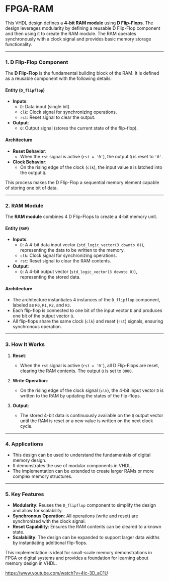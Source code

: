 # FPGA-RAM

This VHDL design defines a **4-bit RAM module** using **D Flip-Flops**. The design leverages modularity by defining a reusable D Flip-Flop component and then using it to create the RAM module. The RAM operates synchronously with a clock signal and provides basic memory storage functionality.

---

### 1. **D Flip-Flop Component**
The **D Flip-Flop** is the fundamental building block of the RAM. It is defined as a reusable component with the following details:

#### **Entity (`D_flipflop`)**
- **Inputs**:
  - `D`: Data input (single bit).
  - `clk`: Clock signal for synchronizing operations.
  - `rst`: Reset signal to clear the output.
- **Output**:
  - `Q`: Output signal (stores the current state of the flip-flop).

#### **Architecture**
- **Reset Behavior**:
  - When the `rst` signal is active (`rst = '0'`), the output `Q` is reset to `'0'`.
- **Clock Behavior**:
  - On the rising edge of the clock (`clk`), the input value `D` is latched into the output `Q`.

This process makes the D Flip-Flop a sequential memory element capable of storing one bit of data.

---

### 2. **RAM Module**
The **RAM module** combines 4 D Flip-Flops to create a 4-bit memory unit.

#### **Entity (`RAM`)**
- **Inputs**:
  - `D`: A 4-bit data input vector (`std_logic_vector(3 downto 0)`), representing the data to be written to the memory.
  - `clk`: Clock signal for synchronizing operations.
  - `rst`: Reset signal to clear the RAM contents.
- **Output**:
  - `Q`: A 4-bit output vector (`std_logic_vector(3 downto 0)`), representing the stored data.

#### **Architecture**
- The architecture instantiates 4 instances of the `D_flipflop` component, labeled as `R0`, `R1`, `R2`, and `R3`.
- Each flip-flop is connected to one bit of the input vector `D` and produces one bit of the output vector `Q`.
- All flip-flops share the same clock (`clk`) and reset (`rst`) signals, ensuring synchronous operation.

---

### 3. **How It Works**
1. **Reset**:
   - When the `rst` signal is active (`rst = '0'`), all D Flip-Flops are reset, clearing the RAM contents. The output `Q` is set to `0000`.
   
2. **Write Operation**:
   - On the rising edge of the clock signal (`clk`), the 4-bit input vector `D` is written to the RAM by updating the states of the flip-flops.

3. **Output**:
   - The stored 4-bit data is continuously available on the `Q` output vector until the RAM is reset or a new value is written on the next clock cycle.

---

### 4. **Applications**
- This design can be used to understand the fundamentals of digital memory design.
- It demonstrates the use of modular components in VHDL.
- The implementation can be extended to create larger RAMs or more complex memory structures.

---

### 5. **Key Features**
- **Modularity**: Reuses the `D_flipflop` component to simplify the design and allow for scalability.
- **Synchronous Operation**: All operations (write and reset) are synchronized with the clock signal.
- **Reset Capability**: Ensures the RAM contents can be cleared to a known state.
- **Scalability**: The design can be expanded to support larger data widths by instantiating additional flip-flops.

This implementation is ideal for small-scale memory demonstrations in FPGA or digital systems and provides a foundation for learning about memory design in VHDL.

https://www.youtube.com/watch?v=4Ic-3D_aC1U
